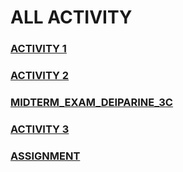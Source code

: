 # ALL ACTIVITY

### [ACTIVITY 1](https://github.com/RobertJoshLovesYou/Data-Analytics/blob/main/activity1.ipynb)

### [ACTIVITY 2](https://github.com/RobertJoshLovesYou/Elec-303_Activity-2/blob/main/Act2_Accident.ipynb)

### [MIDTERM_EXAM_DEIPARINE_3C](https://github.com/RobertJoshLovesYou/MIDTERM_EXAM_DEIPARINE_3C/blob/main/MIDTERM_EXAM.ipynb)

### [ACTIVITY 3](https://github.com/RobertJoshLovesYou/Data-Analytics/blob/main/Act_3_Dengue_Cases.ipynb)

### [ASSIGNMENT]()

